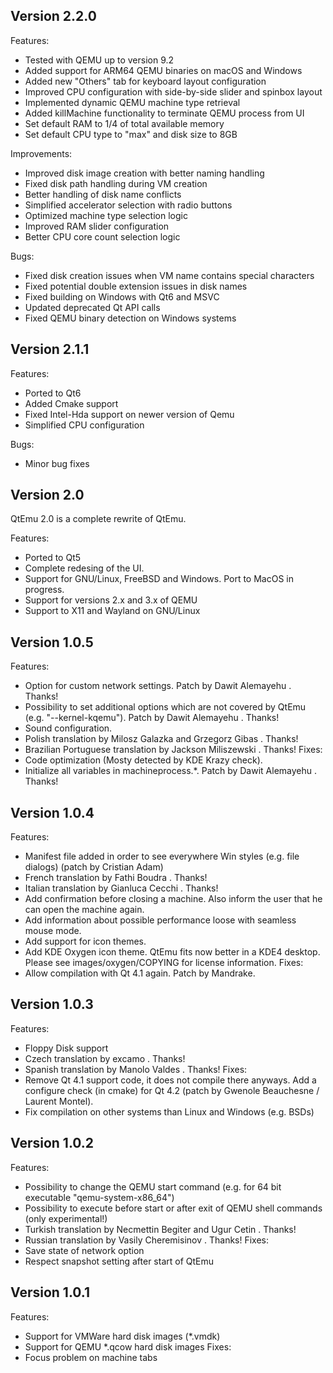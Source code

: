 ## Version 2.2.0

Features:
* Tested with QEMU up to version 9.2
* Added support for ARM64 QEMU binaries on macOS and Windows
* Added new "Others" tab for keyboard layout configuration
* Improved CPU configuration with side-by-side slider and spinbox layout
* Implemented dynamic QEMU machine type retrieval
* Added killMachine functionality to terminate QEMU process from UI
* Set default RAM to 1/4 of total available memory
* Set default CPU type to "max" and disk size to 8GB

Improvements:
* Improved disk image creation with better naming handling
* Fixed disk path handling during VM creation
* Better handling of disk name conflicts
* Simplified accelerator selection with radio buttons
* Optimized machine type selection logic
* Improved RAM slider configuration
* Better CPU core count selection logic

Bugs:
* Fixed disk creation issues when VM name contains special characters
* Fixed potential double extension issues in disk names
* Fixed building on Windows with Qt6 and MSVC
* Updated deprecated Qt API calls
* Fixed QEMU binary detection on Windows systems

## Version 2.1.1

Features:
* Ported to Qt6
* Added Cmake support
* Fixed Intel-Hda support on newer version of Qemu
* Simplified CPU configuration

Bugs:
* Minor bug fixes


## Version 2.0

QtEmu 2.0 is a complete rewrite of QtEmu.

Features:
* Ported to Qt5
* Complete redesing of the UI.
* Support for GNU/Linux, FreeBSD and Windows. Port to MacOS in progress.
* Support for versions 2.x and 3.x of QEMU
* Support to X11 and Wayland on GNU/Linux


## Version 1.0.5

Features:
* Option for custom network settings. Patch by Dawit Alemayehu <adawit at kde dot org>. Thanks!
* Possibility to set additional options which are not covered by QtEmu (e.g. "--kernel-kqemu"). Patch by Dawit Alemayehu <adawit at kde dot org>. Thanks!
* Sound configuration.
* Polish translation by Milosz Galazka <milosz at sleeplessbeastie dot eu> and Grzegorz Gibas <amigib at wp dot pl>. Thanks!
* Brazilian Portuguese translation by Jackson Miliszewski <jackwski at brturbo dot com dot br>. Thanks!
Fixes:
* Code optimization (Mosty detected by KDE Krazy check).
* Initialize all variables in machineprocess.*. Patch by Dawit Alemayehu <adawit at kde dot org>. Thanks!

## Version 1.0.4

Features:
* Manifest file added in order to see everywhere Win styles (e.g. file dialogs) (patch by Cristian Adam)
* French translation by Fathi Boudra <fboudra at free dot fr>. Thanks!
* Italian translation by Gianluca Cecchi <gianluca dot cecchi at gmail dot com>. Thanks!
* Add confirmation before closing a machine. Also inform the user that he can open the machine again.
* Add information about possible performance loose with seamless mouse mode.
* Add support for icon themes.
* Add KDE Oxygen icon theme. QtEmu fits now better in a KDE4 desktop. Please see images/oxygen/COPYING
  for license information.
Fixes:
* Allow compilation with Qt 4.1 again. Patch by Mandrake.

## Version 1.0.3

Features:
* Floppy Disk support
* Czech translation by excamo <excamo at gmail dot com>. Thanks!
* Spanish translation by Manolo Valdes <nolis71cu at gmail dot com>. Thanks!
Fixes:
* Remove Qt 4.1 support code, it does not compile there anyways.
  Add a configure check (in cmake) for Qt 4.2 (patch by Gwenole Beauchesne / Laurent Montel).
* Fix compilation on other systems than Linux and Windows (e.g. BSDs)

## Version 1.0.2

Features:
* Possibility to change the QEMU start command (e.g. for 64 bit executable "qemu-system-x86_64")
* Possibility to execute before start or after exit of QEMU shell commands (only experimental!)
* Turkish translation by Necmettin Begiter <begiter at gmail dot com> and Ugur Cetin <jnmbk at users.sourceforge dot net>. Thanks!
* Russian translation by Vasily Cheremisinov <cheremv at directimvest dot ru>. Thanks!
Fixes:
* Save state of network option
* Respect snapshot setting after start of QtEmu

## Version 1.0.1

Features:
* Support for VMWare hard disk images (*.vmdk)
* Support for QEMU *.qcow hard disk images
Fixes:
* Focus problem on machine tabs

